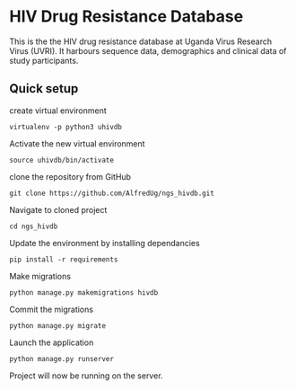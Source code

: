 # HIV Drug Resistance Database

This is the the HIV drug resistance database at Uganda Virus Research Virus (UVRI). It harbours sequence data, demographics and clinical data of study participants.


## Quick setup

create virtual environment

`virtualenv -p python3 uhivdb`

Activate the new virtual environment 

`source uhivdb/bin/activate`

clone the repository from GitHub

`git clone https://github.com/AlfredUg/ngs_hivdb.git`

Navigate to cloned project

`cd ngs_hivdb`

Update the environment by installing dependancies

`pip install -r requirements`

Make migrations 

`python manage.py makemigrations hivdb`

Commit the migrations

`python manage.py migrate`

Launch the application

`python manage.py runserver`

Project will now be running on the server.
